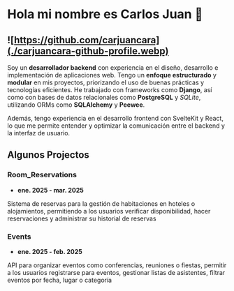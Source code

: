 # Hola mi nombre es Carlos Juan 👋

## ![https://github.com/carjuancara](./carjuancara-github-profile.webp)

Soy un **desarrollador backend** con experiencia en el diseño, desarrollo e implementación de aplicaciones web. Tengo un **enfoque estructurado** y **modular** en mis proyectos, priorizando el uso de buenas prácticas y tecnologías eficientes. He trabajado con frameworks como **Django**, así como con bases de datos relacionales como **PostgreSQL** y *SQLite*, utilizando ORMs como **SQLAlchemy** y **Peewee**.

Además, tengo experiencia en el desarrollo frontend con SvelteKit y React, lo que me permite entender y optimizar la comunicación entre el backend y la interfaz de usuario.

## Algunos Projectos

### Room_Reservations

* **ene. 2025 - mar. 2025**

Sistema de reservas para la gestión de habitaciones en hoteles o alojamientos, permitiendo a los usuarios verificar disponibilidad, hacer reservaciones y administrar su historial de reservas

### Events

* **ene. 2025 - feb. 2025**

API para organizar eventos como conferencias, reuniones o fiestas, permitir a los usuarios registrarse para eventos, gestionar listas de asistentes, filtrar eventos por fecha, lugar o categoría
